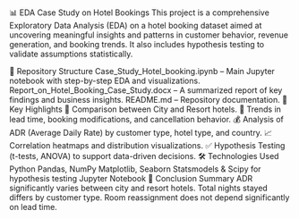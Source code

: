 📊 EDA Case Study on Hotel Bookings
This project is a comprehensive Exploratory Data Analysis (EDA) on a hotel booking dataset aimed at uncovering meaningful insights and patterns in customer behavior, revenue generation, and booking trends. It also includes hypothesis testing to validate assumptions statistically.

📁 Repository Structure
Case_Study_Hotel_booking.ipynb – Main Jupyter notebook with step-by-step EDA and visualizations.
Report_on_Hotel_Booking_Case_Study.docx – A summarized report of key findings and business insights.
README.md – Repository documentation.
🧪 Key Highlights
🏨 Comparison between City and Resort hotels.
📅 Trends in lead time, booking modifications, and cancellation behavior.
💰 Analysis of ADR (Average Daily Rate) by customer type, hotel type, and country.
📈 Correlation heatmaps and distribution visualizations.
✅ Hypothesis Testing (t-tests, ANOVA) to support data-driven decisions.
🛠️ Technologies Used
Python
Pandas, NumPy
Matplotlib, Seaborn
Statsmodels & Scipy for hypothesis testing
Jupyter Notebook
📌 Conclusion Summary
ADR significantly varies between city and resort hotels.
Total nights stayed differs by customer type.
Room reassignment does not depend significantly on lead time.
